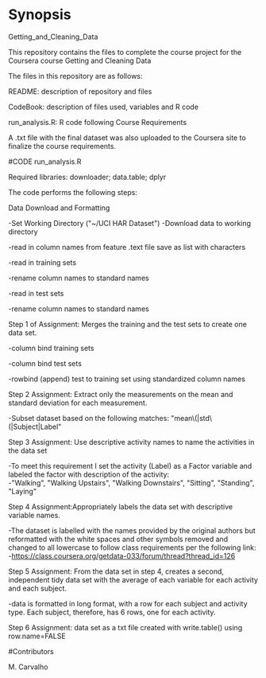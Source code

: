 # Synopsis
Getting_and_Cleaning_Data

This repository contains the files to complete the course project for the Coursera course Getting and Cleaning Data

The files in this repository are as follows:

README: description of repository and files

CodeBook: description of files used, variables and R code

run_analysis.R: R code following Course Requirements

A .txt file with the final dataset was also uploaded to the Coursera site to finalize the course requirements. 

#CODE
run_analysis.R

Required libraries: downloader; data.table; dplyr

The code performs the following steps:

Data Download and Formatting

  -Set Working Directory ("~/UCI HAR Dataset")
  -Download data to working directory
  
  -read in column names from feature .text file save as list with characters
  
  -read in training sets
  
  -rename column names to standard names
  
  -read in test sets
  
  -rename column names to standard names

Step 1 of Assignment: Merges the training and the test sets to create one data set.

  -column bind training sets
  
  -column bind test sets
  
  -rowbind (append) test to training set using standardized column names

Step 2 Assignment: Extract only the measurements on the mean and standard deviation for each measurement. 

  -Subset dataset based on the following matches: "mean\\(|std\\(|Subject|Label"

Step 3 Assignment: Use descriptive activity names to name the activities in the data set

  -To meet this requirement I set the activity (Label) as a Factor variable and labeled the factor with description of the activity:   
  -"Walking", "Walking Upstairs", "Walking Downstairs", "Sitting", "Standing", "Laying"

Step 4 Assignment:Appropriately labels the data set with descriptive variable names. 

  -The dataset is labelled with the names provided by the original authors but reformatted with the white spaces and other symbols removed and changed to all lowercase to follow class requirements per the following link:
  -https://class.coursera.org/getdata-033/forum/thread?thread_id=126

Step 5 Assignment: From the data set in step 4, creates a second, independent tidy data set with the average of each variable for each activity and each subject.

-data is formatted in long format, with a row for each subject and activity type. Each subject, therefore, has 6 rows, one for each activity.

Step 6 Assignment: data set as a txt file created with write.table() using row.name=FALSE

#Contributors

M. Carvalho

